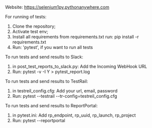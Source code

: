 Website: https://selenium1py.pythonanywhere.com

For running of tests:
1. Clone the repository;
2. Activate test env;
3. Install all requirements from requirements.txt run: pip install -r requirements.txt
4. Run: 'pytest', if you want to run all tests

To run tests and send results to Slack:
1. in post_test_reports_to_slack.py: Add the Incoming WebHook URL
2. Run: pytest -v -I Y > pytest_report.log

To run tests and send results to TestRail:
1. in testreil_config.cfg: Add your url, email, password
2. Run: pytest --testrail --tr-config=testreil_config.cfg

To run tests and send results to ReportPortal:
1. in pytest.ini: Add rp_endpoint, rp_uuid, rp_launch, rp_project
2. Run: pytest --reportportal